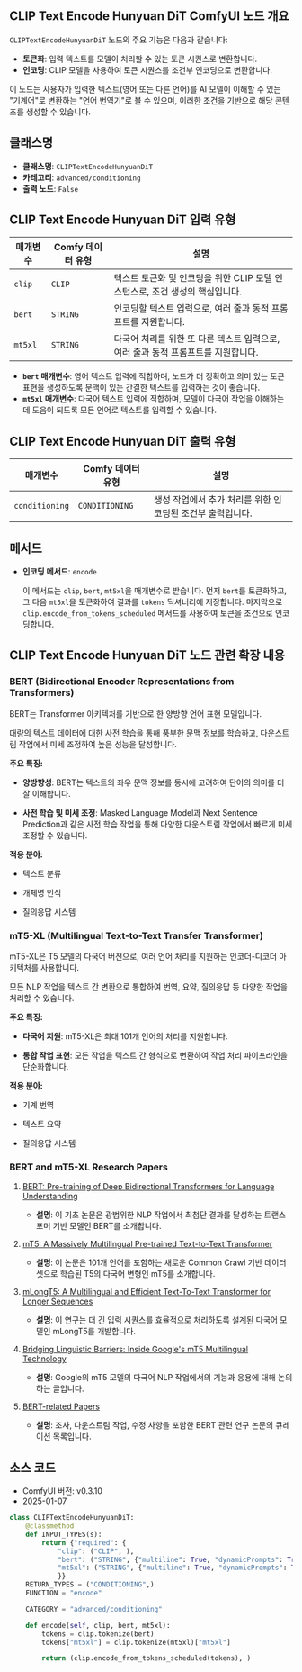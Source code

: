 ## CLIP Text Encode Hunyuan DiT ComfyUI 노드 개요

`CLIPTextEncodeHunyuanDiT` 노드의 주요 기능은 다음과 같습니다:

- **토큰화**: 입력 텍스트를 모델이 처리할 수 있는 토큰 시퀀스로 변환합니다.
- **인코딩**: CLIP 모델을 사용하여 토큰 시퀀스를 조건부 인코딩으로 변환합니다.

이 노드는 사용자가 입력한 텍스트(영어 또는 다른 언어)를 AI 모델이 이해할 수 있는 "기계어"로 변환하는 "언어 번역기"로 볼 수 있으며, 이러한 조건을 기반으로 해당 콘텐츠를 생성할 수 있습니다.

## 클래스명

- **클래스명**: `CLIPTextEncodeHunyuanDiT`
- **카테고리**: `advanced/conditioning`
- **출력 노드**: `False`

## CLIP Text Encode Hunyuan DiT 입력 유형

| 매개변수 | Comfy 데이터 유형 | 설명 |
| -------- | ---------------- | ---- |
| `clip`   | `CLIP`          | 텍스트 토큰화 및 인코딩을 위한 CLIP 모델 인스턴스로, 조건 생성의 핵심입니다. |
| `bert`   | `STRING`        | 인코딩할 텍스트 입력으로, 여러 줄과 동적 프롬프트를 지원합니다. |
| `mt5xl`  | `STRING`        | 다국어 처리를 위한 또 다른 텍스트 입력으로, 여러 줄과 동적 프롬프트를 지원합니다. |

- **`bert` 매개변수**: 영어 텍스트 입력에 적합하며, 노드가 더 정확하고 의미 있는 토큰 표현을 생성하도록 문맥이 있는 간결한 텍스트를 입력하는 것이 좋습니다.
- **`mt5xl` 매개변수**: 다국어 텍스트 입력에 적합하며, 모델이 다국어 작업을 이해하는 데 도움이 되도록 모든 언어로 텍스트를 입력할 수 있습니다.

## CLIP Text Encode Hunyuan DiT 출력 유형

| 매개변수 | Comfy 데이터 유형 | 설명 |
| -------- | ---------------- | ---- |
| `conditioning` | `CONDITIONING` | 생성 작업에서 추가 처리를 위한 인코딩된 조건부 출력입니다. |

## 메서드

- **인코딩 메서드**: `encode`
  
  이 메서드는 `clip`, `bert`, `mt5xl`을 매개변수로 받습니다. 먼저 `bert`를 토큰화하고, 그 다음 `mt5xl`을 토큰화하여 결과를 `tokens` 딕셔너리에 저장합니다. 마지막으로 `clip.encode_from_tokens_scheduled` 메서드를 사용하여 토큰을 조건으로 인코딩합니다.

## CLIP Text Encode Hunyuan DiT 노드 관련 확장 내용

### BERT (Bidirectional Encoder Representations from Transformers)

BERT는 Transformer 아키텍처를 기반으로 한 양방향 언어 표현 모델입니다.

대량의 텍스트 데이터에 대한 사전 학습을 통해 풍부한 문맥 정보를 학습하고, 다운스트림 작업에서 미세 조정하여 높은 성능을 달성합니다.

**주요 특징:**

- **양방향성**: BERT는 텍스트의 좌우 문맥 정보를 동시에 고려하여 단어의 의미를 더 잘 이해합니다.

- **사전 학습 및 미세 조정**: Masked Language Model과 Next Sentence Prediction과 같은 사전 학습 작업을 통해 다양한 다운스트림 작업에서 빠르게 미세 조정할 수 있습니다.

**적용 분야:**

- 텍스트 분류

- 개체명 인식

- 질의응답 시스템

### mT5-XL (Multilingual Text-to-Text Transfer Transformer)

mT5-XL은 T5 모델의 다국어 버전으로, 여러 언어 처리를 지원하는 인코더-디코더 아키텍처를 사용합니다.

모든 NLP 작업을 텍스트 간 변환으로 통합하여 번역, 요약, 질의응답 등 다양한 작업을 처리할 수 있습니다.

**주요 특징:**

- **다국어 지원**: mT5-XL은 최대 101개 언어의 처리를 지원합니다.

- **통합 작업 표현**: 모든 작업을 텍스트 간 형식으로 변환하여 작업 처리 파이프라인을 단순화합니다.

**적용 분야:**

- 기계 번역

- 텍스트 요약

- 질의응답 시스템

### BERT and mT5-XL Research Papers

1. [BERT: Pre-training of Deep Bidirectional Transformers for Language Understanding](https://arxiv.org/pdf/1810.04805)
   - **설명**: 이 기초 논문은 광범위한 NLP 작업에서 최첨단 결과를 달성하는 트랜스포머 기반 모델인 BERT를 소개합니다.

2. [mT5: A Massively Multilingual Pre-trained Text-to-Text Transformer](https://aclanthology.org/2021.naacl-main.41.pdf)
   - **설명**: 이 논문은 101개 언어를 포함하는 새로운 Common Crawl 기반 데이터셋으로 학습된 T5의 다국어 변형인 mT5를 소개합니다.

3. [mLongT5: A Multilingual and Efficient Text-To-Text Transformer for Longer Sequences](https://arxiv.org/pdf/2112.08760)
   - **설명**: 이 연구는 더 긴 입력 시퀀스를 효율적으로 처리하도록 설계된 다국어 모델인 mLongT5를 개발합니다.

4. [Bridging Linguistic Barriers: Inside Google's mT5 Multilingual Technology](https://medium.com/@rukaiya.rk24/bridging-linguistic-barriers-inside-googles-mt5-multilingual-technology-4a85e6ca056f)
   - **설명**: Google의 mT5 모델의 다국어 NLP 작업에서의 기능과 응용에 대해 논의하는 글입니다.

5. [BERT-related Papers](https://github.com/tomohideshibata/BERT-related-papers)
   - **설명**: 조사, 다운스트림 작업, 수정 사항을 포함한 BERT 관련 연구 논문의 큐레이션 목록입니다.

## 소스 코드

- ComfyUI 버전: v0.3.10
- 2025-01-07

```python
class CLIPTextEncodeHunyuanDiT:
    @classmethod
    def INPUT_TYPES(s):
        return {"required": {
            "clip": ("CLIP", ),
            "bert": ("STRING", {"multiline": True, "dynamicPrompts": True}),
            "mt5xl": ("STRING", {"multiline": True, "dynamicPrompts": True}),
            }}
    RETURN_TYPES = ("CONDITIONING",)
    FUNCTION = "encode"

    CATEGORY = "advanced/conditioning"

    def encode(self, clip, bert, mt5xl):
        tokens = clip.tokenize(bert)
        tokens["mt5xl"] = clip.tokenize(mt5xl)["mt5xl"]

        return (clip.encode_from_tokens_scheduled(tokens), )
```
